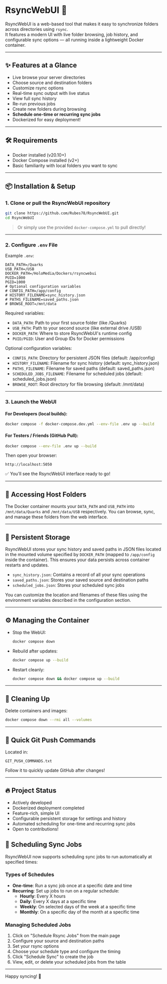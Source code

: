 # RsyncWebUI 🚀

RsyncWebUI is a web-based tool that makes it easy to synchronize folders across directories using `rsync`.  
It features a modern UI with live folder browsing, job history, and configurable sync options — all running inside a lightweight Docker container.

---

## ✨ Features at a Glance
- Live browse your server directories
- Choose source and destination folders
- Customize rsync options
- Real-time sync output with live status
- View full sync history
- Re-run previous jobs
- Create new folders during browsing
- **Schedule one-time or recurring sync jobs**
- Dockerized for easy deployment!

---

## 🛠 Requirements
- Docker installed (v20.10+)
- Docker Compose installed (v2+)
- Basic familiarity with local folders you want to sync

---

## 📦 Installation & Setup

### 1. Clone or pull the RsyncWebUI repository
```bash
git clone https://github.com/Rubes78/RsyncWebUI.git
cd RsyncWebUI
```

> Or simply use the provided `docker-compose.yml` to pull directly!

---

### 2. Configure `.env` File

Example `.env`:
```env
DATA_PATH=/Quarks
USB_PATH=/USB
DOCKER_PATH=/HoloMedia/Dockers/rsyncwebui
PUID=1000
PGID=1000
# Optional configuration variables
# CONFIG_PATH=/app/config
# HISTORY_FILENAME=sync_history.json
# PATHS_FILENAME=saved_paths.json
# BROWSE_ROOT=/mnt/data
```

Required variables:
- `DATA_PATH`: Path to your first source folder (like /Quarks)
- `USB_PATH`: Path to your second source (like external drive /USB)
- `DOCKER_PATH`: Where to store RsyncWebUI's runtime config
- `PUID/PGID`: User and Group IDs for Docker permissions

Optional configuration variables:
- `CONFIG_PATH`: Directory for persistent JSON files (default: /app/config)
- `HISTORY_FILENAME`: Filename for sync history (default: sync_history.json)
- `PATHS_FILENAME`: Filename for saved paths (default: saved_paths.json)
- `SCHEDULED_JOBS_FILENAME`: Filename for scheduled jobs (default: scheduled_jobs.json)
- `BROWSE_ROOT`: Root directory for file browsing (default: /mnt/data)

---

### 3. Launch the WebUI

#### For Developers (local builds):
```bash
docker compose -f docker-compose.dev.yml --env-file .env up --build
```

#### For Testers / Friends (GitHub Pull):
```bash
docker compose --env-file .env up --build
```

Then open your browser:
```
http://localhost:5050
```

✅ You'll see the RsyncWebUI interface ready to go!

---

## 📂 Accessing Host Folders
The Docker container mounts your `DATA_PATH` and `USB_PATH` into `/mnt/data/Quarks` and `/mnt/data/USB` respectively.
You can browse, sync, and manage these folders from the web interface.

---

## 💾 Persistent Storage
RsyncWebUI stores your sync history and saved paths in JSON files located in the mounted volume specified by `DOCKER_PATH` (mapped to `/app/config` inside the container). This ensures your data persists across container restarts and updates.

- `sync_history.json`: Contains a record of all your sync operations
- `saved_paths.json`: Stores your saved source and destination paths
- `scheduled_jobs.json`: Stores your scheduled sync jobs

You can customize the location and filenames of these files using the environment variables described in the configuration section.

---

## ⚙️ Managing the Container

- Stop the WebUI:
  ```bash
  docker compose down
  ```

- Rebuild after updates:
  ```bash
  docker compose up --build
  ```

- Restart cleanly:
  ```bash
  docker compose down && docker compose up --build
  ```

---

## 🧹 Cleaning Up

Delete containers and images:
```bash
docker compose down --rmi all --volumes
```

---

## 🏁 Quick Git Push Commands

Located in:
```
GIT_PUSH_COMMANDS.txt
```

Follow it to quickly update GitHub after changes!

---

## 🔥 Project Status
- Actively developed
- Dockerized deployment completed
- Feature-rich, simple UI
- Configurable persistent storage for settings and history
- Automated scheduling for one-time and recurring sync jobs
- Open to contributions!

## 📅 Scheduling Sync Jobs
RsyncWebUI now supports scheduling sync jobs to run automatically at specified times:

### Types of Schedules
- **One-time**: Run a sync job once at a specific date and time
- **Recurring**: Set up jobs to run on a regular schedule:
  - **Hourly**: Every X hours
  - **Daily**: Every X days at a specific time
  - **Weekly**: On selected days of the week at a specific time
  - **Monthly**: On a specific day of the month at a specific time

### Managing Scheduled Jobs
1. Click on "Schedule Rsync Jobs" from the main page
2. Configure your source and destination paths
3. Set your rsync options
4. Choose your schedule type and configure the timing
5. Click "Schedule Sync" to create the job
6. View, edit, or delete your scheduled jobs from the table

---

Happy syncing! 🚀
